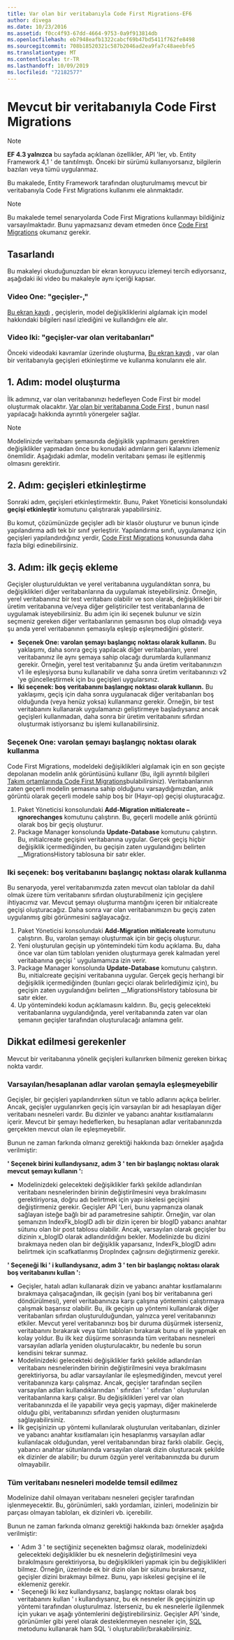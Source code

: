 ```yaml
---
title: Var olan bir veritabanıyla Code First Migrations-EF6
author: divega
ms.date: 10/23/2016
ms.assetid: f0cc4f93-67dd-4664-9753-0a9f913814db
ms.openlocfilehash: eb7948eafb1322cabcf69b47bd5411f762fe8498
ms.sourcegitcommit: 708b18520321c587b2046ad2ea9fa7c48aeebfe5
ms.translationtype: MT
ms.contentlocale: tr-TR
ms.lasthandoff: 10/09/2019
ms.locfileid: "72182577"
---
```

# <a name="code-first-migrations-with-an-existing-database"></a>Mevcut bir veritabanıyla Code First Migrations
> [!NOTE]
> **EF 4.3 yalnızca** bu sayfada açıklanan özellikler, API 'ler, vb. Entity Framework 4,1 ' de tanıtılmıştı. Önceki bir sürümü kullanıyorsanız, bilgilerin bazıları veya tümü uygulanmaz.

Bu makalede, Entity Framework tarafından oluşturulmamış mevcut bir veritabanıyla Code First Migrations kullanımı ele alınmaktadır.

> [!NOTE]
> Bu makalede temel senaryolarda Code First Migrations kullanmayı bildiğiniz varsayılmaktadır. Bunu yapmazsanız devam etmeden önce [Code First Migrations](~/ef6/modeling/code-first/migrations/index.md) okumanız gerekir.

## <a name="screencasts"></a>Tasarlandı

Bu makaleyi okuduğunuzdan bir ekran koruyucu izlemeyi tercih ediyorsanız, aşağıdaki iki video bu makaleyle aynı içeriği kapsar.

### <a name="video-one-migrations---under-the-hood"></a>Video One: "geçişler-,"

[Bu ekran kaydı](https://channel9.msdn.com/blogs/ef/migrations-under-the-hood) , geçişlerin, model değişikliklerini algılamak için model hakkındaki bilgileri nasıl izlediğini ve kullandığını ele alır.

### <a name="video-two-migrations---existing-databases"></a>Video Iki: "geçişler-var olan veritabanları"

Önceki videodaki kavramlar üzerinde oluşturma, [Bu ekran kaydı](https://channel9.msdn.com/blogs/ef/migrations-existing-databases) , var olan bir veritabanıyla geçişleri etkinleştirme ve kullanma konularını ele alır.

## <a name="step-1-create-a-model"></a>1\. Adım: model oluşturma

İlk adımınız, var olan veritabanınızı hedefleyen Code First bir model oluşturmak olacaktır. [Var olan bir veritabanına Code First](~/ef6/modeling/code-first/workflows/existing-database.md) , bunun nasıl yapılacağı hakkında ayrıntılı yönergeler sağlar.

>[!NOTE]
> Modelinizde veritabanı şemasında değişiklik yapılmasını gerektiren değişiklikler yapmadan önce bu konudaki adımların geri kalanını izlemeniz önemlidir. Aşağıdaki adımlar, modelin veritabanı şeması ile eşitlenmiş olmasını gerektirir.

## <a name="step-2-enable-migrations"></a>2\. Adım: geçişleri etkinleştirme

Sonraki adım, geçişleri etkinleştirmektir. Bunu, Paket Yöneticisi konsolundaki **geçişi etkinleştir** komutunu çalıştırarak yapabilirsiniz.

Bu komut, çözümünüzde geçişler adlı bir klasör oluşturur ve bunun içinde yapılandırma adlı tek bir sınıf yerleştirir. Yapılandırma sınıfı, uygulamanız için geçişleri yapılandırdığınız yerdir, [Code First Migrations](~/ef6/modeling/code-first/migrations/index.md) konusunda daha fazla bilgi edinebilirsiniz.

## <a name="step-3-add-an-initial-migration"></a>3\. Adım: ilk geçiş ekleme

Geçişler oluşturulduktan ve yerel veritabanına uygulandıktan sonra, bu değişiklikleri diğer veritabanlarına da uygulamak isteyebilirsiniz. Örneğin, yerel veritabanınız bir test veritabanı olabilir ve son olarak, değişiklikleri bir üretim veritabanına ve/veya diğer geliştiriciler test veritabanlarına de uygulamak isteyebilirsiniz. Bu adım için iki seçenek bulunur ve sizin seçmeniz gereken diğer veritabanlarının şemasının boş olup olmadığı veya şu anda yerel veritabanının şemasıyla eşleşip eşleşmediğini gösterir.

-   **Seçenek One: varolan şemayı başlangıç noktası olarak kullanın.** Bu yaklaşımı, daha sonra geçiş yapılacak diğer veritabanları, yerel veritabanınız ile aynı şemaya sahip olacağı durumlarda kullanmanız gerekir. Örneğin, yerel test veritabanınız Şu anda üretim veritabanınızın v1 ile eşleşiyorsa bunu kullanabilir ve daha sonra üretim veritabanınızı v2 'ye güncelleştirmek için bu geçişleri uygularsınız.
-   **Iki seçenek: boş veritabanını başlangıç noktası olarak kullanın.** Bu yaklaşımı, geçiş için daha sonra uygulanacak diğer veritabanları boş olduğunda (veya henüz yoksa) kullanmanız gerekir. Örneğin, bir test veritabanını kullanarak uygulamanızı geliştirmeye başladıysanız ancak geçişleri kullanmadan, daha sonra bir üretim veritabanını sıfırdan oluşturmak istiyorsanız bu işlemi kullanabilirsiniz.

### <a name="option-one-use-existing-schema-as-a-starting-point"></a>Seçenek One: varolan şemayı başlangıç noktası olarak kullanma

Code First Migrations, modeldeki değişiklikleri algılamak için en son geçişte depolanan modelin anlık görüntüsünü kullanır (Bu, ilgili ayrıntılı bilgileri [Takım ortamlarında Code First Migrations](~/ef6/modeling/code-first/migrations/teams.md)bulabilirsiniz). Veritabanlarının zaten geçerli modelin şemasına sahip olduğunu varsaydığımızdan, anlık görüntü olarak geçerli modele sahip boş bir (Hayır-op) geçişi oluşturacağız.

1.  Paket Yöneticisi konsolundaki **Add-Migration ınitialcreate – ıgnorechanges** komutunu çalıştırın. Bu, geçerli modelle anlık görüntü olarak boş bir geçiş oluşturur.
2.  Package Manager konsolunda **Update-Database** komutunu çalıştırın. Bu, ınitialcreate geçişini veritabanına uygular. Gerçek geçiş hiçbir değişiklik içermediğinden, bu geçişin zaten uygulandığını belirten \_\_MigrationsHistory tablosuna bir satır ekler.

### <a name="option-two-use-empty-database-as-a-starting-point"></a>Iki seçenek: boş veritabanını başlangıç noktası olarak kullanma

Bu senaryoda, yerel veritabanımızda zaten mevcut olan tablolar da dahil olmak üzere tüm veritabanını sıfırdan oluşturabilmeniz için geçişlere ihtiyacımız var. Mevcut şemayı oluşturma mantığını içeren bir ınitialcreate geçişi oluşturacağız. Daha sonra var olan veritabanımızın bu geçiş zaten uygulanmış gibi görünmesini sağlayacağız.

1.  Paket Yöneticisi konsolundaki **Add-Migration ınitialcreate** komutunu çalıştırın. Bu, varolan şemayı oluşturmak için bir geçiş oluşturur.
2.  Yeni oluşturulan geçişin up yöntemindeki tüm kodu açıklama. Bu, daha önce var olan tüm tabloları yeniden oluşturmaya gerek kalmadan yerel veritabanına geçişi ' uygulamamıza izin verir.
3.  Package Manager konsolunda **Update-Database** komutunu çalıştırın. Bu, ınitialcreate geçişini veritabanına uygular. Gerçek geçiş herhangi bir değişiklik içermediğinden (bunları geçici olarak belirlediğimiz için), bu geçişin zaten uygulandığını belirten \_\_MigrationsHistory tablosuna bir satır ekler.
4.  Up yöntemindeki kodun açıklamasını kaldırın. Bu, geçiş gelecekteki veritabanlarına uygulandığında, yerel veritabanında zaten var olan şemanın geçişler tarafından oluşturulacağı anlamına gelir.

## <a name="things-to-be-aware-of"></a>Dikkat edilmesi gerekenler

Mevcut bir veritabanına yönelik geçişleri kullanırken bilmeniz gereken birkaç nokta vardır.

### <a name="defaultcalculated-names-may-not-match-existing-schema"></a>Varsayılan/hesaplanan adlar varolan şemayla eşleşmeyebilir

Geçişler, bir geçişleri yapılandırırken sütun ve tablo adlarını açıkça belirler. Ancak, geçişler uygulanırken geçiş için varsayılan bir adı hesaplayan diğer veritabanı nesneleri vardır. Bu dizinler ve yabancı anahtar kısıtlamalarını içerir. Mevcut bir şemayı hedeflerken, bu hesaplanan adlar veritabanınızda gerçekten mevcut olan ile eşleşmeyebilir.

Bunun ne zaman farkında olmanız gerektiği hakkında bazı örnekler aşağıda verilmiştir:

**' Seçenek birini kullandıysanız, adım 3 ' ten bir başlangıç noktası olarak mevcut şemayı kullanın ':**

-   Modelinizdeki gelecekteki değişiklikler farklı şekilde adlandırılan veritabanı nesnelerinden birinin değiştirilmesini veya bırakılmasını gerektiriyorsa, doğru adı belirtmek için yapı iskelesi geçişini değiştirmeniz gerekir. Geçişler API 'Leri, bunu yapmanıza olanak sağlayan isteğe bağlı bir ad parametresine sahiptir.
    Örneğin, var olan şemanızın IndexFk\_blogID adlı bir dizin içeren bir blogID yabancı anahtar sütunu olan bir post tablosu olabilir. Ancak, varsayılan olarak geçişler bu dizinin x\_blogID olarak adlandırıldığını bekler. Modelinizde bu dizini bırakmaya neden olan bir değişiklik yaparsanız, IndexFk\_blogID adını belirtmek için scafkatlanmış DropIndex çağrısını değiştirmeniz gerekir.

**' Seçeneği Iki ' i kullandıysanız, adım 3 ' ten bir başlangıç noktası olarak boş veritabanını kullan ':**

-   Geçişler, hatalı adları kullanarak dizin ve yabancı anahtar kısıtlamalarını bırakmaya çalışacağından, ilk geçişin (yani boş bir veritabanına geri döndürülmesi), yerel veritabanınıza karşı çalışma yöntemini çalıştırmaya çalışmak başarısız olabilir. Bu, ilk geçişin up yöntemi kullanılarak diğer veritabanları sıfırdan oluşturulduğundan, yalnızca yerel veritabanınızı etkiler.
    Mevcut yerel veritabanınızı boş bir duruma düşürmek isterseniz, veritabanını bırakarak veya tüm tabloları bırakarak bunu el ile yapmak en kolay yoldur. Bu ilk kez düşürme sonrasında tüm veritabanı nesneleri varsayılan adlarla yeniden oluşturulacaktır, bu nedenle bu sorun kendisini tekrar sunmaz.
-   Modelinizdeki gelecekteki değişiklikler farklı şekilde adlandırılan veritabanı nesnelerinden birinin değiştirilmesini veya bırakılmasını gerektiriyorsa, bu adlar varsayılanlar ile eşleşmediğinden, mevcut yerel veritabanınıza karşı çalışmaz. Ancak, geçişler tarafından seçilen varsayılan adları kullandıklarından ' sıfırdan ' ' sıfırdan ' oluşturulan veritabanlarına karşı çalışır.
    Bu değişiklikleri yerel var olan veritabanınızda el ile yapabilir veya geçiş yapmayı, diğer makinelerde olduğu gibi, veritabanınızı sıfırdan yeniden oluşturmasını sağlayabilirsiniz.
-   İlk geçişinizin up yöntemi kullanılarak oluşturulan veritabanları, dizinler ve yabancı anahtar kısıtlamaları için hesaplanmış varsayılan adlar kullanılacak olduğundan, yerel veritabanından biraz farklı olabilir. Geçiş, yabancı anahtar sütunlarında varsayılan olarak dizin oluşturacak şekilde ek dizinler de alabilir; bu durum özgün yerel veritabanınızda bu durum olmayabilir.

### <a name="not-all-database-objects-are-represented-in-the-model"></a>Tüm veritabanı nesneleri modelde temsil edilmez

Modelinize dahil olmayan veritabanı nesneleri geçişler tarafından işlenmeyecektir. Bu, görünümleri, saklı yordamları, izinleri, modelinizin bir parçası olmayan tabloları, ek dizinleri vb. içerebilir.

Bunun ne zaman farkında olmanız gerektiği hakkında bazı örnekler aşağıda verilmiştir:

-   ' Adım 3 ' te seçtiğiniz seçenekten bağımsız olarak, modelinizdeki gelecekteki değişiklikler bu ek nesnelerin değiştirilmesini veya bırakılmasını gerektiriyorsa, bu değişiklikleri yapmak için bu değişiklikleri bilmez. Örneğin, üzerinde ek bir dizin olan bir sütunu bırakırsanız, geçişler dizini bırakmayı bilmez. Bunu, yapı iskelesi geçişine el ile eklemeniz gerekir.
-   ' Seçeneği Iki kez kullandıysanız, başlangıç noktası olarak boş veritabanını kullan ' ı kullandıysanız, bu ek nesneler ilk geçişinizin up yöntemi tarafından oluşturulmaz.
    İsterseniz, bu ek nesnelerle ilgilenmek için yukarı ve aşağı yöntemlerini değiştirebilirsiniz. Geçişler API 'sinde, görünümler gibi yerel olarak desteklenmeyen nesneler için, [SQL](https://msdn.microsoft.com/library/system.data.entity.migrations.dbmigration.sql.aspx) metodunu kullanarak ham SQL 'i oluşturabilir/bırakabilirsiniz.
